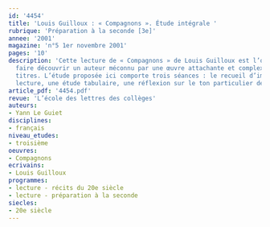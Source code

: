 ```yaml
---
id: '4454'
title: 'Louis Guilloux : « Compagnons ». Étude intégrale '
rubrique: 'Préparation à la seconde [3e]'
annee: '2001'
magazine: 'n°5 1er novembre 2001'
pages: '10'
description: 'Cette lecture de « Compagnons » de Louis Guilloux est l’occasion de
  faire découvrir un auteur méconnu par une œuvre attachante et complexe à plusieurs
  titres. L’étude proposée ici comporte trois séances : le recueil d’impressions de
  lecture, une étude tabulaire, une réflexion sur le ton particulier de l’œuvre.'
article_pdf: '4454.pdf'
revue: 'L’école des lettres des collèges'
auteurs:
- Yann Le Guiet
disciplines:
- français
niveau_etudes:
- troisième
oeuvres:
- Compagnons
ecrivains:
- Louis Guilloux
programmes:
- lecture - récits du 20e siècle
- lecture - préparation à la seconde
siecles:
- 20e siècle
---
```

